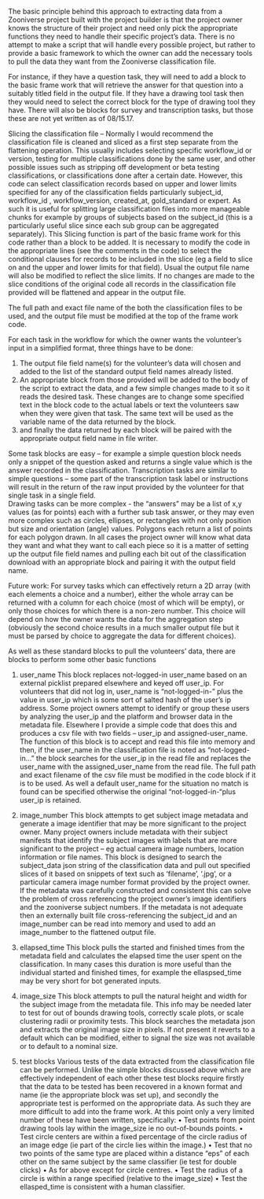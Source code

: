 The basic principle behind this approach to extracting data from a Zooniverse project built with the project builder is that the project owner knows the structure of their project and need only pick the appropriate functions they need to handle their specific project’s data.  There is no attempt to make a script that will handle every possible project, but rather to provide a basic framework to which the owner can add the necessary tools to pull the data they want from the Zooniverse classification file.

For instance, if they have a question task, they will need to add a block to the basic frame work that will retrieve the answer for that question into a suitably titled field in the output file.  If they have a drawing tool task then they would need to select the correct block for the type of drawing tool they have.  There will also be blocks for survey and transcription tasks, but those these are not yet written as of  08/15.17.

Slicing the classification file – Normally I would recommend the classification file is cleaned and sliced as a first step separate from the flattening operation.  This usually includes selecting specific workflow_id or version, testing for multiple classifications done by the same user, and other possible issues such as stripping off development or beta testing classifications, or classifications done after a certain date.  However, this code can select classification records based on upper and lower limits specified for any of the classification fields particularly subject_id, workflow_id ,  workflow_version, created_at, gold_standard or expert.  As such it is useful for splitting large classification files into more manageable chunks for example by groups of subjects based on the subject_id  (this is a particularly useful slice since each sub group can be aggregated separately).  This Slicing function is part of the basic frame work for this code rather than a block to be added.  It is necessary to modify the code in the appropriate lines (see the comments in the code) to select the conditional clauses for records to be included in the slice (eg a field to slice on and the upper and lower limits for that field).  Usual the output file name will also be modified to reflect the slice limits.  If no changes are made to the slice conditions of the original code all records in the classification file provided will be flattened and appear in the output file.

The full path and exact file name of the both the classification files to be used, and the output file must be modified at the top of the frame work code.

For each task in the workflow for which the owner wants the volunteer’s input in a simplified format, three things have to be done:
1) The output file field name(s) for the volunteer’s data will chosen and added to the list of the standard output field names already listed.
2) An appropriate block from those provided will be added to the body of the script to extract the data, and a few simple changes made to it so it reads the desired task.  These changes are to change some specified text in the block code to the actual labels or text the volunteers saw when they were given that task.  The same text will be used as the variable name of the data returned by the block.
3) and finally the data returned by each block will be paired with the appropriate output field name in file writer.

Some task blocks are easy – for example a simple question block needs only a snippet of the question asked and returns a single value which is the answer recorded in the classification.  Transcription tasks are similar to simple questions – some part of the transcription task label or instructions will result in the return of the raw input provided by the volunteer for that single task in a single field.  
Drawing tasks can be more complex -  the “answers” may be a list of x,y values (as for points) each with a further sub task answer, or they may even more complex such as circles, ellipses, or rectangles with not only position but size and orientation (angle) values. Polygons each return a list of points for each polygon drawn.  In all cases the project owner will know what data they want and what they want to call each piece so it is a matter of setting up the output file field names and pulling each bit out of the classification download with an appropriate block and pairing it with the output field name.  

Future work: For survey tasks which can effectively return a 2D array (with each elements a choice and a number), either the whole array can be returned with a column for each choice (most of which will be empty), or only those choices for which there is a non-zero number.  This choice will depend on how the owner wants the data for the aggregation step (obviously the second choice results in a much smaller output file but it must be parsed by choice to aggregate the data for different choices).  

As well as these standard blocks to pull the volunteers’ data, there are blocks to perform some other basic functions

1)  user_name  This block replaces not-logged-in user_name based on an external picklist 
prepared elsewhere and keyed off user_ip.
For volunteers that did not log in,  user_name is “not-logged-in-” plus the value in user_ip which is some sort of salted hash of the user’s ip address.  Some project owners attempt to identify or group these users by analyzing the user_ip and the platform and browser data in the metadata file.  Elsewhere I provide a simple code that does this and produces a csv file with two fields – user_ip and assigned-user_name.  The function of this block is to accept and read this file into memory and then, if the user_name in the classification file is noted as “not-logged-in…” the block searches for the user_ip in the read file and replaces the user_name with the assigned_user_name from the read file.  The full path and exact filename of the csv file must be modified in the code block if it is to be used.  As well a default user_name for the situation no match is found can be specified otherwise the original “not-logged-in-“plus user_ip is retained.

2) image_number This block attempts to get subject image metadata and generate a image identifier that may be more significant to the project owner.
Many project owners include metadata with their subject manifests that identify the subject images with labels that are more significant to the project – eg actual camera image numbers, location information or file names.  This block is designed to search the subject_data json string of the classification data and pull out specified slices of it based on snippets of text such as ‘filename’, ‘.jpg’, or a particular camera image number format provided by the project owner.
If the metadata was carefully constructed and consistent this can solve the problem of cross referencing the project owner’s image identifiers and the zooniverse subject numbers.  If the metadata is not adequate then an externally built file cross-referencing the subject_id and an image_number can be read into memory and used to add an image_number to the flattened output file. 

3) ellapsed_time  This block pulls the started and finished times from the metadata field and calculates the elapsed time the user spent on the classification.  In many cases this duration is more useful than the individual started and finished times, for example the ellaspsed_time may be very short for bot generated inputs.

4) image_size  This block attempts to pull the natural height and width for the subject image from the metadata file.  This info may be needed later to test for out of bounds drawing tools, correctly scale plots, or scale clustering radii or proximity tests.
This block searches the metadata json and extracts the original image size in pixels. If not present it reverts to a default which can be modified, either to signal the size was not available or to default to a nominal size.

5) test blocks  Various tests of the data extracted from the classification file can be performed.  Unlike the simple blocks discussed above which are effectively independent of each other these test blocks require firstly that the data to be tested has been recovered in a known format and name (ie the appropriate block was set up), and secondly the appropriate test is performed on the appropriate data.  As such they are more difficult to add into the frame work.  At this point only a very limited number of these have been written, specifically:
•	Test points from point drawing tools lay within the image_size ie no out-of-bounds points.
•	Test circle centers are within a fixed percentage of the circle radius of an image edge (ie part of the circle lies within the image.)
•	Test that no two points of the same type are placed within a distance “eps” of each other on the same subject by the same classifier (ie test for double clicks)
•	As for above except for circle centres.
•	Test the radius of a circle is within a range specified (relative to the image_size)
•	Test the ellasped_time is consistent with a human classifier.
